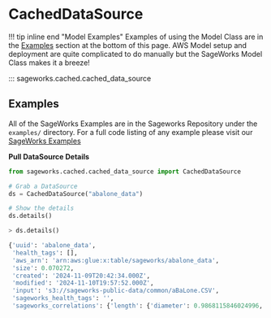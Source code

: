 # CachedDataSource

!!! tip inline end "Model Examples"
    Examples of using the Model Class are in the [Examples](#examples) section at the bottom of this page. AWS Model setup and deployment are quite complicated to do manually but the SageWorks Model Class makes it a breeze!

::: sageworks.cached.cached_data_source


## Examples
All of the SageWorks Examples are in the Sageworks Repository under the `examples/` directory. For a full code listing of any example please visit our [SageWorks Examples](https://github.com/SuperCowPowers/sageworks/blob/main/examples)

**Pull DataSource Details**

```python
from sageworks.cached.cached_data_source import CachedDataSource

# Grab a DataSource
ds = CachedDataSource("abalone_data")

# Show the details
ds.details()

> ds.details()

{'uuid': 'abalone_data',
 'health_tags': [],
 'aws_arn': 'arn:aws:glue:x:table/sageworks/abalone_data',
 'size': 0.070272,
 'created': '2024-11-09T20:42:34.000Z',
 'modified': '2024-11-10T19:57:52.000Z',
 'input': 's3://sageworks-public-data/common/aBaLone.CSV',
 'sageworks_health_tags': '',
 'sageworks_correlations': {'length': {'diameter': 0.9868115846024996,

```
